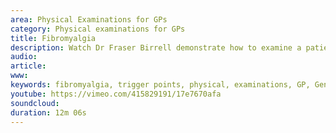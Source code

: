 ```yaml
---
area: Physical Examinations for GPs
category: Physical examinations for GPs
title: Fibromyalgia
description: Watch Dr Fraser Birrell demonstrate how to examine a patient with suspected fibromyalgia
audio: 
article: 
www: 
keywords: fibromyalgia, trigger points, physical, examinations, GP, General practice, Fraser Birrell, Keith Birrell, Richard Shelley, functional illness
youtube: https://vimeo.com/415829191/17e7670afa
soundcloud: 
duration: 12m 06s
---
```

